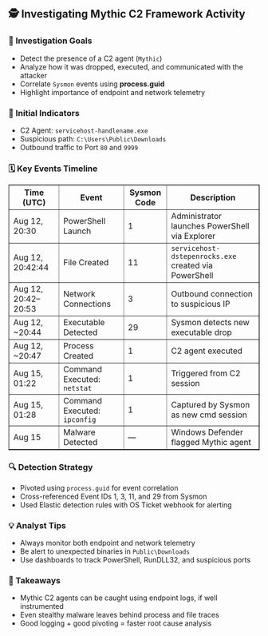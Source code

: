 <h2>🕵️ Investigating Mythic C2 Framework Activity</h2>

<h3>🎯 Investigation Goals</h3>
<ul>
  <li>Detect the presence of a C2 agent (<code>Mythic</code>)</li>
  <li>Analyze how it was dropped, executed, and communicated with the attacker</li>
  <li>Correlate <code>Sysmon</code> events using <strong>process.guid</strong></li>
  <li>Highlight importance of endpoint and network telemetry</li>
</ul>

<h3>🚩 Initial Indicators</h3>
<ul>
  <li>C2 Agent: <code>servicehost-handlename.exe</code></li>
  <li>Suspicious path: <code>C:\Users\Public\Downloads</code></li>
  <li>Outbound traffic to Port <code>80</code> and <code>9999</code></li>
</ul>

<h3>🗓️ Key Events Timeline</h3>
<table border="1" cellpadding="6" cellspacing="0">
  <thead>
    <tr>
      <th>Time (UTC)</th>
      <th>Event</th>
      <th>Sysmon Code</th>
      <th>Description</th>
    </tr>
  </thead>
  <tbody>
    <tr>
      <td>Aug 12, 20:30</td>
      <td>PowerShell Launch</td>
      <td>1</td>
      <td>Administrator launches PowerShell via Explorer</td>
    </tr>
    <tr>
      <td>Aug 12, 20:42:44</td>
      <td>File Created</td>
      <td>11</td>
      <td><code>servicehost-dstepenrocks.exe</code> created via PowerShell</td>
    </tr>
    <tr>
      <td>Aug 12, 20:42–20:53</td>
      <td>Network Connections</td>
      <td>3</td>
      <td>Outbound connection to suspicious IP</td>
    </tr>
    <tr>
      <td>Aug 12, ~20:44</td>
      <td>Executable Detected</td>
      <td>29</td>
      <td>Sysmon detects new executable drop</td>
    </tr>
    <tr>
      <td>Aug 12, ~20:47</td>
      <td>Process Created</td>
      <td>1</td>
      <td>C2 agent executed</td>
    </tr>
    <tr>
      <td>Aug 15, 01:22</td>
      <td>Command Executed: <code>netstat</code></td>
      <td>1</td>
      <td>Triggered from C2 session</td>
    </tr>
    <tr>
      <td>Aug 15, 01:28</td>
      <td>Command Executed: <code>ipconfig</code></td>
      <td>1</td>
      <td>Captured by Sysmon as new cmd session</td>
    </tr>
    <tr>
      <td>Aug 15</td>
      <td>Malware Detected</td>
      <td>—</td>
      <td>Windows Defender flagged Mythic agent</td>
    </tr>
  </tbody>
</table>

<h3>🔍 Detection Strategy</h3>
<ul>
  <li>Pivoted using <code>process.guid</code> for event correlation</li>
  <li>Cross-referenced Event IDs 1, 3, 11, and 29 from Sysmon</li>
  <li>Used Elastic detection rules with OS Ticket webhook for alerting</li>
</ul>

<h3>💡 Analyst Tips</h3>
<ul>
  <li>Always monitor both endpoint and network telemetry</li>
  <li>Be alert to unexpected binaries in <code>Public\Downloads</code></li>
  <li>Use dashboards to track PowerShell, RunDLL32, and suspicious ports</li>
</ul>

<h3>📎 Takeaways</h3>
<ul>
  <li>Mythic C2 agents can be caught using endpoint logs, if well instrumented</li>
  <li>Even stealthy malware leaves behind process and file traces</li>
  <li>Good logging + good pivoting = faster root cause analysis</li>
</ul>
